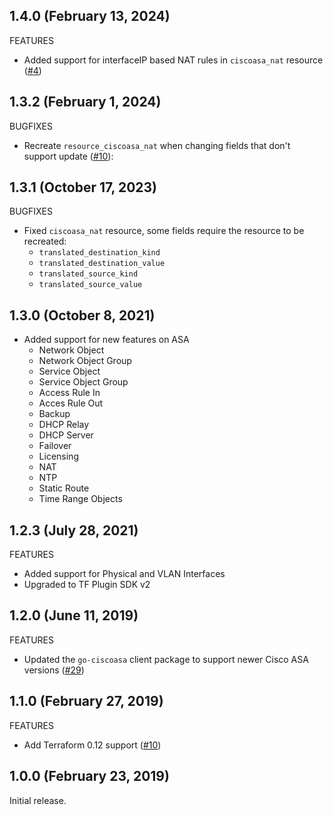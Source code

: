 ## 1.4.0 (February 13, 2024)

FEATURES

- Added support for interfaceIP based NAT rules in `ciscoasa_nat` resource ([#4](https://github.com/schubergphilis/terraform-provider-ciscoasa/pull/4))

## 1.3.2 (February 1, 2024)

BUGFIXES

- Recreate `resource_ciscoasa_nat` when changing fields that don't support update ([#10](https://github.com/schubergphilis/terraform-provider-ciscoasa/pull/3)):

## 1.3.1 (October 17, 2023)

BUGFIXES

- Fixed `ciscoasa_nat` resource, some fields require the resource to be recreated:
  - `translated_destination_kind`
  - `translated_destination_value`
  - `translated_source_kind`
  - `translated_source_value`

## 1.3.0 (October 8, 2021)

- Added support for new features on ASA
  - Network Object
  - Network Object Group
  - Service Object
  - Service Object Group
  - Access Rule In
  - Acces Rule Out
  - Backup
  - DHCP Relay
  - DHCP Server
  - Failover
  - Licensing
  - NAT
  - NTP
  - Static Route
  - Time Range Objects

## 1.2.3 (July 28, 2021)

FEATURES

- Added support for Physical and VLAN Interfaces
- Upgraded to TF Plugin SDK v2

## 1.2.0 (June 11, 2019)

FEATURES

- Updated the `go-ciscoasa` client package to support newer Cisco ASA versions ([#29](https://github.com/terraform-providers/terraform-provider-tfe/issues/29))

## 1.1.0 (February 27, 2019)

FEATURES

- Add Terraform 0.12 support ([#10](https://github.com/terraform-providers/terraform-provider-tfe/issues/10))

## 1.0.0 (February 23, 2019)

Initial release.
